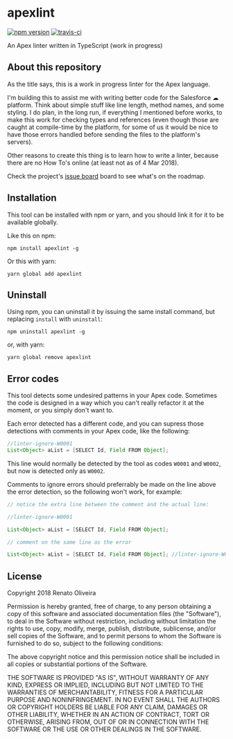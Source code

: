 # apexlint

[![npm version](https://badge.fury.io/js/apexlint.svg)](https://badge.fury.io/js/apexlint) [![travis-ci](https://travis-ci.org/renatoliveira/apexlint.svg?branch=master)](https://travis-ci.org/renatoliveira/apexlint)

An Apex linter written in TypeScript (work in progress)

## About this repository

As the title says, this is a work in progress linter for the Apex language.

I'm building this to assist me with writing better code for the Salesforce ☁ platform. Think about simple stuff like line length, method names, and some styling. I do plan, in the long run, if everything I mentioned before works, to make this work for checking types and references (even though those are caught at compile-time by the platform, for some of us it would be nice to have those errors handled before sending the files to the platform's servers).

Other reasons to create this thing is to learn how to write a linter, because there are no How To's online (at least not as of 4 Mar 2018).

Check the project's [issue board](https://github.com/renatoliveira/apexlint/issues) board to see what's on the roadmap.

## Installation

This tool can be installed with npm or yarn, and you should link it for it to be available globally.

Like this on npm:

```npm install apexlint -g```

Or this with yarn:

```yarn global add apexlint```

## Uninstall

Using npm, you can uninstall it by issuing the same install command, but replacing `install` with `uninstall`:

```npm uninstall apexlint -g```

or, with yarn:

```yarn global remove apexlint```

## Error codes

This tool detects some undesired patterns in your Apex code. Sometimes the code is designed in a way which you can't really refactor it at the moment, or you simply don't want to. 

Each error detected has a different code, and you can supress those detections with comments in your Apex code, like the following:

```java
//linter-ignore-W0001
List<Object> aList = [SELECT Id, Field FROM Object];
```

This line would normally be detected by the tool as codes `W0001` and `W0002`, but now is detected only as `W0002`.

Comments to ignore errors should preferrably be made on the line above the error detection, so the following won't work, for example:

```java
// notice the extra line between the comment and the actual line:

//linter-ignore-W0001

List<Object> aList = [SELECT Id, Field FROM Object];

// comment on the same line as the error

List<Object> aList = [SELECT Id, Field FROM Object]; //linter-ignore-W0001
```

## License

Copyright 2018 Renato Oliveira

Permission is hereby granted, free of charge, to any person obtaining a copy of this software and associated documentation files (the "Software"), to deal in the Software without restriction, including without limitation the rights to use, copy, modify, merge, publish, distribute, sublicense, and/or sell copies of the Software, and to permit persons to whom the Software is furnished to do so, subject to the following conditions:

The above copyright notice and this permission notice shall be included in all copies or substantial portions of the Software.

THE SOFTWARE IS PROVIDED "AS IS", WITHOUT WARRANTY OF ANY KIND, EXPRESS OR IMPLIED, INCLUDING BUT NOT LIMITED TO THE WARRANTIES OF MERCHANTABILITY, FITNESS FOR A PARTICULAR PURPOSE AND NONINFRINGEMENT. IN NO EVENT SHALL THE AUTHORS OR COPYRIGHT HOLDERS BE LIABLE FOR ANY CLAIM, DAMAGES OR OTHER LIABILITY, WHETHER IN AN ACTION OF CONTRACT, TORT OR OTHERWISE, ARISING FROM, OUT OF OR IN CONNECTION WITH THE SOFTWARE OR THE USE OR OTHER DEALINGS IN THE SOFTWARE.
